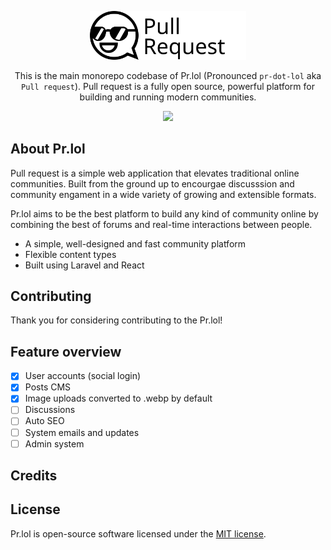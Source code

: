 <p align="center"><img src="public/image/pr-icons/pull-request.svg" width="250"></p>
<p align="center">
    This is the main monorepo codebase of Pr.lol (Pronounced <code>pr-dot-lol</code> aka <code>Pull request</code>). Pull request is a fully open source, powerful platform for building and running modern communities. 
</p>
<p align="center">

<img src="https://travis-ci.org/Pr-lol/pr.lol.svg?branch=master" />

</p>

## About Pr.lol
Pull request is a simple web application that elevates traditional online communities. Built from the ground up to encourgae discusssion and community engament in a wide variety of growing and extensible formats.

Pr.lol aims to be the best platform to build any kind of community online by combining the best of forums and real-time interactions between people. 

- A simple, well-designed and fast community platform
- Flexible content types
- Built using Laravel and React

## Contributing
Thank you for considering contributing to the Pr.lol! 

## Feature overview
- [x] User accounts (social login) 
- [x] Posts CMS
- [x] Image uploads converted to .webp by default
- [ ] Discussions
- [ ] Auto SEO
- [ ] System emails and updates
- [ ] Admin system

## Credits


## License
Pr.lol is open-source software licensed under the [MIT license](https://opensource.org/licenses/MIT).
